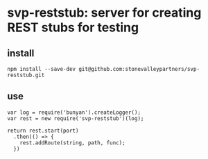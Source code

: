 # svp-reststub: server for creating REST stubs for testing

## install

`npm install --save-dev git@github.com:stonevalleypartners/svp-reststub.git`

## use

```
var log = require('bunyan').createLogger();
var rest = new require('svp-reststub')(log);

return rest.start(port)
  .then(() => {
    rest.addRoute(string, path, func);
  })
```
